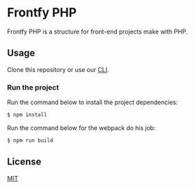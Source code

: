 # Frontfy PHP

Frontfy PHP is a structure for front-end projects make with PHP.

## Usage

Clone this repository or use our [CLI](https://github.com/owInteractive/frontfy-cli).

### Run the project

Run the command below to install the project dependencies:

```sh
$ npm install
```

Run the command below for the webpack do his job:

```sh
$ npm run build
```

License
----

[MIT](http://opensource.org/licenses/MIT)
